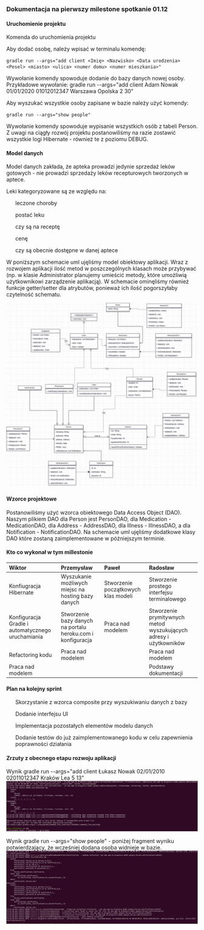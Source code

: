 ### Dokumentacja na pierwszy milestone spotkanie 01.12

#### Uruchomienie projektu

Komenda do uruchomienia projektu

Aby dodać osobę, należy wpisać w terminalu komendę:

```
gradle run --args="add client <Imię> <Nazwisko> <Data urodzenia> <Pesel> <miasto> <ulica> <numer domu> <numer mieszkania>"
```

Wywołanie komendy spowoduje dodanie do bazy danych nowej osoby. Przykładowe wywołanie: gradle run --args="add client Adam Nowak 01/01/2020 01012012347 Warszawa Opolska 2 30"

Aby wyszukać wszystkie osoby zapisane w bazie należy użyć komendy: 
```
gradle run --args="show people"
```
Wywołanie komendy spowoduje wypisanie wszystkich osób z tabeli Person. Z uwagi na ciągły rozwój projektu postanowiliśmy na razie zostawić wszystkie logi Hibernate - również te z poziomu DEBUG. 

#### Model danych

Model danych zakłada, że apteka prowadzi jedynie sprzedaż leków gotowych - nie prowadzi sprzedaży leków recepturowych tworzonych w aptece.

Leki kategoryzowane są ze względu na:

<ul>
    leczone choroby
</ul>
<ul>
    postać leku
</ul>
<ul>
    czy są na receptę
</ul>
<ul>
	cenę
</ul>
<ul>
	czy są obecnie dostępne w danej aptece
</ul>
W poniższym schemacie uml ujęliśmy model obiektowy aplikacji. Wraz z rozwojem aplikacji ilość metod w poszczególnych klasach może przybywać
(np. w klasie Administrator planujemy umieścić metody, które umożliwią użytkownikowi zarządzenie aplikacją).
W schemacie ominęliśmy również funkcje getter/setter dla atrybutów, ponieważ ich ilość pogorszyłaby czytelność schematu.

![Data Model](Drugshop.png)

#### Wzorce projektowe

Postanowiliśmy użyć wzorca obiektowego Data Access Object (DAO).
Naszym plikiem DAO dla Person jest PersonDAO,
dla Medication - MedicationDAO,
dla Address - AddressDAO,
dla Illness - IllnessDAO,
a dla Notification - NotificationDAO.
Na schemacie uml ujęliśmy dodatkowe klasy DAO które zostaną zaimplementowane w późniejszym terminie.
#### Kto co wykonał w tym millestonie

| Wiktor                                             | Przemysław                                                  | Paweł                               | Radosław                                                          |
| :------------------------------------------------- | :---------------------------------------------------------- | :---------------------------------- | :---------------------------------------------------------------- |
| Konfiugracja Hibernate                             | Wyszukanie możliwych miejsc na hosting bazy danych          | Stworzenie początkowych klas modeli | Stworzenie prostego interfejsu terminalowego                      |
| Konfiguracja Gradle i automatycznego uruchamiania  | Stworzenie bazy danych na portalu heroku.com i konfiguracja | Praca nad modelem                   | Stworzenie prymitywnych metod wyszukujących adresy i użytkowników |
| Refactoring kodu                                   | Praca nad modelem                                           |                                     | Praca nad modelem                                                 |
| Praca nad modelem                                  |                                                             |                                     | Podstawy dokumentacji                                             |

#### Plan na kolejny sprint

<ul>
    Skorzystanie z wzorca composite przy wyszukiwaniu danych z bazy
</ul>
<ul>
    Dodanie interfejsu UI
</ul>
<ul>
    Implementacja pozostałych elementów modelu danych
</ul>
<ul>
    Dodanie testów do już zaimplementowanego kodu w celu zapewnienia poprawności działania
</ul>

#### Zrzuty z obecnego etapu rozwoju aplikacji

Wynik gradle run --args="add client Łukasz Nowak 02/01/2010 02011012347 Kraków Lea 5 13"
![wynik gradle run add client](add_client_example.png)

Wynik gradle run --args="show people" - poniżej fragment wyniku potwierdzający, że wcześniej dodana osoba widnieje w bazie.
![wynik gradle run show people](show_people_example.png)
